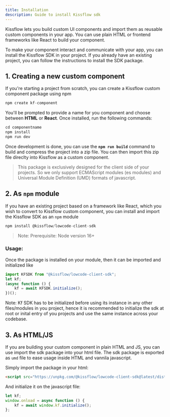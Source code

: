 ```yaml
---
title: Installation
description: Guide to install Kissflow sdk
---
```

Kissflow lets you build custom UI components and import them as reusable custom components in your app. You can use plain HTML or frontend frameworks like React to build your component. 

To make your component interact and communicate with your app, you can install the Kissflow SDK in your project. If you already have an existing project, you can follow the instructions to install the SDK package.

## 1. Creating a new custom component

If you're starting a project from scratch, you can create a Kissflow custom component package using npm
```js
npm create kf-component
```

You'll be prompted to provide a name for you component and choose between **HTML** or **React**. Once installed, run the following commands:

```js
cd componentname
npm install
npm run dev
```

Once development is done, you can use the **`npm run build`** command to build and compress the project into a zip file. You can then import this zip file direclty into Kissflow as a custom component.
> This package is exclusively designed for the client side of your projects. So we only support ECMAScript modules (es modules) and Universal Module Definition (UMD) formats of javascript.


## 2. As `npm` module

If you have an existing project based on a framework like React, which you wish to convert to Kissflow custom component, you can install and import the Kissflow SDK as an `npm` module


```js
npm install @kissflow/lowcode-client-sdk
```
> Note: Prerequisite: Node version 16+


### Usage:
Once the package is installed on your module, then it can be imported and initialized like

```js
import KFSDK from "@kissflow/lowcode-client-sdk";
let kf;
(async function () {
	kf = await KFSDK.initialize();
})();
```

Note: Kf SDK has to be initialized before using its instance in any other files/modules in you project, hence it is recommended to initialize the sdk at root or inital entry of you projects and use the same instance across your codebase.


## 3. As HTML/JS

If you are building your custom component in plain HTML and JS, you can use import the sdk package into your html file.
The sdk package is exported as `umd` file to ease usage inside HTML and vannila javascript. 

Simply import the package in your html:
```html
<script src="https://unpkg.com/@kissflow/lowcode-client-sdk@latest/dist/kfsdk.umd.js"></script>
```
And initialize it on the javascript file:
```js
let kf;
window.onload = async function () {
	kf = await window.kf.initialize();
};
```
